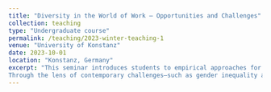```yaml
---
title: "Diversity in the World of Work – Opportunities and Challenges"
collection: teaching
type: "Undergraduate course"
permalink: /teaching/2023-winter-teaching-1
venue: "University of Konstanz"
date: 2023-10-01
location: "Konstanz, Germany"
excerpt: "This seminar introduces students to empirical approaches for studying diversity in organizational contexts. Against the backdrop of ongoing demographic and social changes, we critically examine how diversity manifests in the workplace and how it can be researched from a social science perspective. The course emphasizes the development of students' methodological skills: from formulating a compelling research question and hypotheses, to designing a suitable research study to investigate workplace inequality and inclusion.
Through the lens of contemporary challenges—such as gender inequality and underrepresentation in leadership—students learn how to connect theoretical concepts with real-world organizational dynamics and begin shaping their own research perspectives.;  **Student satisfaction:** 1.1 (scale from 1 to 5 with 1 being the best rating)"
---
```

